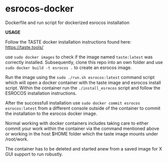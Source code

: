 # esrocos-docker
Dockerfile and run script for dockerized esrocos installation

__USAGE__

Follow the TASTE docker installation instructions found here: https://taste.tools/

use ```sudo docker images``` to check if the image named ```taste:latest``` was correctly installed. Subsequently, clone this repo into an own folder and use ```sudo docker build -t esrocos .``` to create an esrocos image. 

Run the image using the ```sudo ./run.sh esrocos:latest``` command script which will open a docker container with the taste image and esrocos install script. Within the container run the ```./install_esrocos``` script and follow the ESROCOS installation instructions.

After the successfull installation use ```sudo docker commit esrocos esrocos:latest``` from a different console outside of the container to commit the installation to the esrocos docker image.

Normal working with docker containers includes taking care to either commit your work within the container via the command mentioned above or working in the host $HOME folder which the taste image mounts under /root/work.

The container has to be deleted and started anew from a saved image for X GUI support to run robustly.
